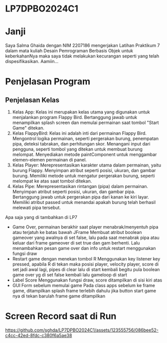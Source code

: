 # LP7DPBO2024C1
# Janji
Saya Salma Ghaida dengan NIM 2207186 mengerjakan Latihan Praktikum 7 dalam mata kuliah Desain Pemrograman Berbasis Objek untuk keberkahanNya maka saya tidak melakukan kecurangan seperti yang telah dispesifikasikan. Aamiin...

# Penjelasan Program
## Penjelasan Kelas
1. Kelas App:
      Kelas ini merupakan kelas utama yang digunakan untuk menjalankan program Flappy Bird.
      Bertanggung jawab untuk menampilkan splash screen dan memulai permainan saat tombol "Start Game" ditekan.
2. Kelas FlappyBird:
      Kelas ini adalah inti dari permainan Flappy Bird.
      Mengontrol logika permainan, seperti pergerakan burung, penempatan pipa, deteksi tabrakan, dan perhitungan skor.
      Menangani input dari pengguna, seperti tombol yang ditekan untuk membuat burung melompat.
      Menyediakan metode paintComponent untuk menggambar elemen-elemen permainan di panel.
3. Kelas Player:
      Merepresentasikan karakter utama dalam permainan, yaitu burung Flappy.
      Menyimpan atribut seperti posisi, ukuran, dan gambar burung.
      Memiliki metode untuk mengatur pergerakan burung, seperti melompat ke atas saat tombol ditekan.
4. Kelas Pipe:
      Merepresentasikan rintangan (pipa) dalam permainan.
      Menyimpan atribut seperti posisi, ukuran, dan gambar pipa.
      Bertanggung jawab untuk pergerakan pipa dari kanan ke kiri layar.
      Memiliki atribut passed untuk menandai apakah burung telah berhasil melewati pipa tersebut.

Apa saja yang di tambahkan di LP7 
- Game Over, permainan berakhir saat player menabrak/menyentuh pipa atau terjatuh ke batas bawah JFrame
    Membuat atribut boolean gameover yang awalnya di set false, lalu pada saat menabrak pipa atau keluar dari frame gameover di set true dan gam berhenti.
    Lalu menambahkan pesan game over dan info untuk restart menggunakan fungsi draw 
- Restart game dengan menekan tombol R
    Menggunakan key listener key pressed, apabila R di tekan maka posisi player, velocity player, score di set jadi awal lagi, pipes di clear lalu di start kembali begitu pula boolean game over yg di set false kembali lalu gameloop di start 
- Label Score
    Menggunakan fungsi draw, score ditampilkan di sisi kiri atas
- GUI Form sebelum memulai game
    Pada class apps sebelum ke frame game, ditampilkan splash frame terlebih dahulu jika button start game nya di tekan barulah frame game ditampilkan

# Screen Record saat di Run


https://github.com/sghda/LP7DPBO2024C1/assets/123555756/086bee52-c4cc-42ed-8fdc-c380f6a5ae38



